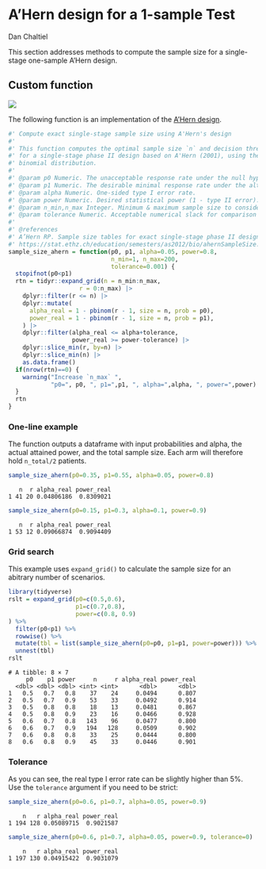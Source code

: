 # A’Hern design for a 1-sample Test
Dan Chaltiel

This section addresses methods to compute the sample size for a
single-stage one-sample A’Hern design.

## Custom function

![](https://img.shields.io/badge/Validation-TODO-blue.svg)

The following function is an implementation of the [A’Hern
design](https://stat.ethz.ch/education/semesters/as2012/bio/ahernSampleSize.pdf).

``` r
#' Compute exact single-stage sample size using A'Hern's design
#'
#' This function computes the optimal sample size `n` and decision threshold `r`
#' for a single-stage phase II design based on A'Hern (2001), using the exact
#' binomial distribution. 
#'
#' @param p0 Numeric. The unacceptable response rate under the null hypothesis (H0).
#' @param p1 Numeric. The desirable minimal response rate under the alternative hypothesis (H1).
#' @param alpha Numeric. One-sided type I error rate. 
#' @param power Numeric. Desired statistical power (1 - type II error). 
#' @param n_min,n_max Integer. Minimum & maximum sample size to consider. 
#' @param tolerance Numeric. Acceptable numerical slack for comparison of alpha and power. Default is 0.001.
#'
#' @references
#' A’Hern RP. Sample size tables for exact single-stage phase II designs. Stat Med. 2001;20(6):859–866.
#' https://stat.ethz.ch/education/semesters/as2012/bio/ahernSampleSize.pdf
sample_size_ahern = function(p0, p1, alpha=0.05, power=0.8, 
                             n_min=1, n_max=200, 
                             tolerance=0.001) {
  stopifnot(p0<p1)
  rtn = tidyr::expand_grid(n = n_min:n_max,
                    r = 0:n_max) |>
    dplyr::filter(r <= n) |>
    dplyr::mutate(
      alpha_real = 1 - pbinom(r - 1, size = n, prob = p0),
      power_real = 1 - pbinom(r - 1, size = n, prob = p1),
    ) |>
    dplyr::filter(alpha_real <= alpha+tolerance, 
                  power_real >= power-tolerance) |>
    dplyr::slice_min(r, by=n) |>
    dplyr::slice_min(n) |>
    as.data.frame()
  if(nrow(rtn)==0) {
    warning("Increase `n_max` ", 
            "p0=", p0, ", p1=",p1, ", alpha=",alpha, ", power=",power)
  }
  rtn
}
```

### One-line example

The function outputs a dataframe with input probabilities and alpha, the
actual attained power, and the total sample size. Each arm will
therefore hold `n_total/2` patients.

``` r
sample_size_ahern(p0=0.35, p1=0.55, alpha=0.05, power=0.8)
```

       n  r alpha_real power_real
    1 41 20 0.04806186  0.8309021

``` r
sample_size_ahern(p0=0.15, p1=0.3, alpha=0.1, power=0.9)
```

       n  r alpha_real power_real
    1 53 12 0.09066874  0.9094409

### Grid search

This example uses `expand_grid()` to calculate the sample size for an
abitrary number of scenarios.

``` r
library(tidyverse)
rslt = expand_grid(p0=c(0.5,0.6),
                   p1=c(0.7,0.8),
                   power=c(0.8, 0.9)
) %>%
  filter(p0<p1) %>% 
  rowwise() %>% 
  mutate(tbl = list(sample_size_ahern(p0=p0, p1=p1, power=power))) %>% 
  unnest(tbl)
rslt
```

    # A tibble: 8 × 7
         p0    p1 power     n     r alpha_real power_real
      <dbl> <dbl> <dbl> <int> <int>      <dbl>      <dbl>
    1   0.5   0.7   0.8    37    24     0.0494      0.807
    2   0.5   0.7   0.9    53    33     0.0492      0.914
    3   0.5   0.8   0.8    18    13     0.0481      0.867
    4   0.5   0.8   0.9    23    16     0.0466      0.928
    5   0.6   0.7   0.8   143    96     0.0477      0.800
    6   0.6   0.7   0.9   194   128     0.0509      0.902
    7   0.6   0.8   0.8    33    25     0.0444      0.800
    8   0.6   0.8   0.9    45    33     0.0446      0.901

### Tolerance

As you can see, the real type I error rate can be slightly higher than
5%. Use the `tolerance` argument if you need to be strict:

``` r
sample_size_ahern(p0=0.6, p1=0.7, alpha=0.05, power=0.9)
```

        n   r alpha_real power_real
    1 194 128 0.05089715  0.9021587

``` r
sample_size_ahern(p0=0.6, p1=0.7, alpha=0.05, power=0.9, tolerance=0)
```

        n   r alpha_real power_real
    1 197 130 0.04915422  0.9031079
